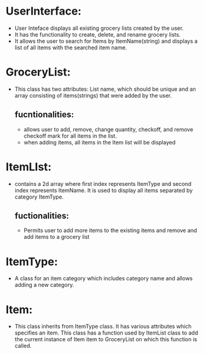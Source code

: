 # UserInterface:
- User Inteface displays all existing grocery lists created by the user.
- It has the functionality to create, delete, and rename grocery lists.
- It allows the user to search for Items by ItemName(string) and displays a list of all items with the searched item name.

# GroceryList:
- This class has two attributes: List name, which should be unique and an array consisting of items(strings) that were added by the user.
    ## fucntionalities:
    - allows user to add, remove, change quantity, checkoff, and remove checkoff mark for all items in the list.
    - when adding items, all items in the Item list will be displayed
    
# ItemLIst:
-   contains a 2d array where first index represents ItemType and second index represents ItemName. It is used to display all items separated by category ItemType.
    ## fuctionalities:
    -  Permits user to add more items to the existing items and remove and add items to a grocery list

# ItemType:
-   A class for an item category which includes category name and allows adding a new category.

# Item:
-   This class inherits from ItemType class. It has various attributes which specifies an item. This class has a function used by ItemList class to add the current instance of Item item to GroceryList on which this function is called.
